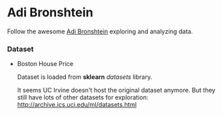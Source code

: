 # Adi Bronshtein
Follow the awesome [Adi Bronshtein](https://medium.com/towards-data-science/simple-and-multiple-linear-regression-in-python-c928425168f9) exploring and analyzing data. 

### Dataset
* Boston House Price

   Dataset is loaded from **sklearn** *datasets* library. 
   
   It seems UC Irvine doesn't host the original dataset anymore. But they still have lots of other datasets for exploration: http://archive.ics.uci.edu/ml/datasets.html
